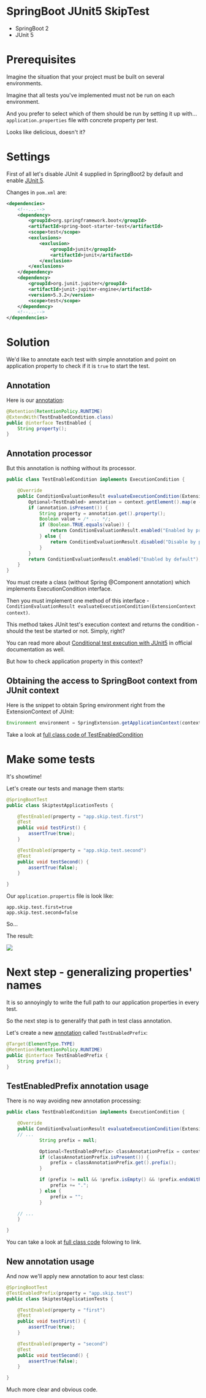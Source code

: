 # SpringBoot JUnit5 SkipTest

* SpringBoot 2
* JUnit 5

# Prerequisites

Imagine the situation that your project must be built on several environments.

Imagine that all tests you've implemented must not be run on each environment.

And you prefer to select which of them should be run by setting it up with... `application.properties` file with concrete property per test.

Looks like delicious, doesn't it?

# Settings

First of all let's disable JUnit 4 supplied in SpringBoot2 by default and enable [JUnit 5](https://junit.org/junit5/docs/current/user-guide/#overview).

Changes in `pom.xml` are:

```xml
<dependencies>
    <!--...-->
    <dependency>
        <groupId>org.springframework.boot</groupId>
        <artifactId>spring-boot-starter-test</artifactId>
        <scope>test</scope>
        <exclusions>
            <exclusion>
                <groupId>junit</groupId>
                <artifactId>junit</artifactId>
            </exclusion>
        </exclusions>
    </dependency>
    <dependency>
        <groupId>org.junit.jupiter</groupId>
        <artifactId>junit-jupiter-engine</artifactId>
        <version>5.3.2</version>
        <scope>test</scope>
    </dependency>
    <!--...-->
</dependencies>
```

# Solution

We'd like to annotate each test with simple annotation and point on application property to check if it is `true` to start the test.

## Annotation

Here is our [annotation](src/test/java/com/bvn13/example/springboot/junit/skiptest/TestEnabled.java):

```java
@Retention(RetentionPolicy.RUNTIME)
@ExtendWith(TestEnabledCondition.class)
public @interface TestEnabled {
    String property();
}
```

## Annotation processor

But this annotation is nothing without its processor.

```java
public class TestEnabledCondition implements ExecutionCondition {

    @Override
    public ConditionEvaluationResult evaluateExecutionCondition(ExtensionContext context) {
        Optional<TestEnabled> annotation = context.getElement().map(e -> e.getAnnotation(TestEnabled.class));
        if (annotation.isPresent()) {
            String property = annotation.get().property();
            Boolean value = /* ... */;
            if (Boolean.TRUE.equals(value)) {
                return ConditionEvaluationResult.enabled("Enabled by property: "+property);
            } else {
                return ConditionEvaluationResult.disabled("Disable by property: "+property);
            }
        }
        return ConditionEvaluationResult.enabled("Enabled by default");
    }
}
```

You must create a class (without Spring @Component annotation) which implements ExecutionCondition interface.

Then you must implement one method of this interface - `ConditionEvaluationResult evaluateExecutionCondition(ExtensionContext context)`.

This method takes JUnit test's execution context and returns the condition - should the test be started or not. Simply, right?

You can read more about [Conditional test execution with JUnit5](https://junit.org/junit5/docs/current/user-guide/#extensions-conditions) in official documentation as well.

But how to check application property in this context?

## Obtaining the access to SpringBoot context from JUnit context

Here is the snippet to obtain Spring environment right from the ExtensionContext of JUnit:

```java
Environment environment = SpringExtension.getApplicationContext(context).getEnvironment();
```

Take a look at [full class code of TestEnabledCondition](https://github.com/bvn13/JavaLessons/blob/9a34719dbc7b616f0234e4dcd0d5376905aacc2e/springboot2-junit5-skiptest/src/test/java/com/bvn13/example/springboot/junit/skiptest/TestEnabledCondition.java)

# Make some tests

It's showtime!

Let's create our tests and manage them starts:

```java
@SpringBootTest
public class SkiptestApplicationTests {

    @TestEnabled(property = "app.skip.test.first")
    @Test
    public void testFirst() {
        assertTrue(true);
    }

    @TestEnabled(property = "app.skip.test.second")
    @Test
    public void testSecond() {
        assertTrue(false);
    }

}
```

Our `application.propertis` file is look like:

```properties
app.skip.test.first=true
app.skip.test.second=false
```

So...

The result:

![](img/result.png)

# Next step - generalizing properties' names

It is so annoyingly to write the full path to our application properties in every test.

So the next step is to generalify that path in test class annotation.

Let's create a new [annotation](src/test/java/com/bvn13/example/springboot/junit/skiptest/TestEnabledPrefix.java) called `TestEnabledPrefix`:

``` java
@Target(ElementType.TYPE)
@Retention(RetentionPolicy.RUNTIME)
public @interface TestEnabledPrefix {
    String prefix();
}
```

## TestEnabledPrefix annotation usage

There is no way avoiding new annotation processing:

``` java
public class TestEnabledCondition implements ExecutionCondition {

    @Override
    public ConditionEvaluationResult evaluateExecutionCondition(ExtensionContext context) {
    // ...
            String prefix = null;

            Optional<TestEnabledPrefix> classAnnotationPrefix = context.getTestClass().map(cl -> cl.getAnnotation(TestEnabledPrefix.class));
            if (classAnnotationPrefix.isPresent()) {
                prefix = classAnnotationPrefix.get().prefix();
            }

            if (prefix != null && !prefix.isEmpty() && !prefix.endsWith(".")) {
                prefix += ".";
            } else {
                prefix = "";
            }

    // ...
    }

}
```

You can take a look at [full class code](src/test/java/com/bvn13/example/springboot/junit/skiptest/TestEnabledCondition.java) folowing to link.

## New annotation usage

And now we'll apply new annotation to aour test class:

``` java
@SpringBootTest
@TestEnabledPrefix(property = "app.skip.test")
public class SkiptestApplicationTests {

    @TestEnabled(property = "first")
    @Test
    public void testFirst() {
        assertTrue(true);
    }

    @TestEnabled(property = "second")
    @Test
    public void testSecond() {
        assertTrue(false);
    }

}
```

Much more clear and obvious code.
